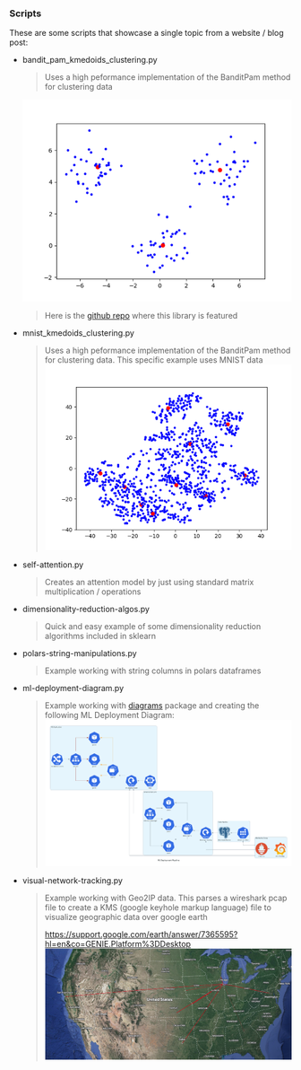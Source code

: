 ### Scripts

These are some scripts that showcase a single topic from a website / blog post:

- bandit_pam_kmedoids_clustering.py
    > Uses a high peformance implementation of the BanditPam method for clustering data
    >
	![kmedoids_clustering](../assets/kmedoids_clustering.png)
    > Here is the [github repo](https://github.com/motiwari/BanditPAM) where this library is featured
- mnist_kmedoids_clustering.py
    > Uses a high peformance implementation of the BanditPam method for clustering data. This specific example uses MNIST data<br/>
	![kmedoids_clustering](../assets/mnist_kmedoids_clustering.png)
- self-attention.py
	> Creates an attention model by just using standard matrix multiplication / operations
- dimensionality-reduction-algos.py
	> Quick and easy example of some dimensionality reduction algorithms included in sklearn
- polars-string-manipulations.py
	>	Example working with string columns in polars dataframes
- ml-deployment-diagram.py
	>	Example working with [diagrams](https://github.com/mingrammer/diagrams) package and creating the following ML Deployment Diagram:
	![ml_deployment_diagram](../assets/ml-diagram.png)
- visual-network-tracking.py
	> Example working with Geo2IP data. This parses a wireshark pcap file to create a KMS (google keyhole markup language) file to visualize geographic data over google earth
	>
	> https://support.google.com/earth/answer/7365595?hl=en&co=GENIE.Platform%3DDesktop
	![network_packets_visualized](../assets/network_packets_visualized.png)
